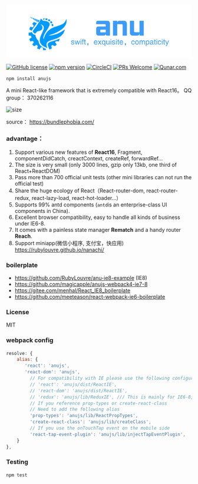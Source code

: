 
![anujs](https://github.com/RubyLouvre/anu/blob/master/lib/logo.png?raw=true)

[![GitHub license](https://img.shields.io/badge/license-MIT-blue.svg)](https://github.com/Rubylouvre/anu/blob/master/LICENSE) 
[![npm version](https://img.shields.io/npm/v/anujs.svg?style=flat)](https://www.npmjs.com/package/anujs)
[![CircleCI](https://circleci.com/gh/RubyLouvre/anu/tree/master.svg?style=svg)](https://circleci.com/gh/RubyLouvre/anu/tree/master)
[![PRs Welcome](https://img.shields.io/badge/PRs-welcome-brightgreen.svg)](https://github.com/RubyLouvre/anu/pulls)
[![Qunar.com](https://user-images.githubusercontent.com/190846/48761333-5b66df80-ece3-11e8-80e4-5df19b912dd5.png)](https://github.com/RubyLouvre/anu/pulls)



```bash
npm install anujs
```

A mini React-like framework that is extremely compatible with  React16。
QQ group：  370262116

![size](https://wx1.sinaimg.cn/mw690/7109e87fly1frfqw50lduj21kw0rzk0h.jpg)

source： https://bundlephobia.com/

### advantage：

1. Support various new features of **React16**, Fragment, componentDidCatch, creactContext, createRef, forwardRef...
2. The size is very small (only 3000 lines, gzip only 13kb, one third of React+ReactDOM)
3. Pass more than 700 official unit tests  (other mini libraries can not run the official test)
4. Share the huge ecology of React（React-router-dom, react-router-redux, react-lazy-load, react-hot-loader...）
5. Supports 99% antd components (`antd`is an enterprise-class UI components in China).
6. Excellent browser compatibility, easy to handle all kinds of business under IE6-8.
7. It comes with a painless state manager **Rematch** and a handy router **Reach**.
8. Support miniapp(微信小程序, 支付宝，快应用) https://rubylouvre.github.io/nanachi/



### boilerplate 


* https://github.com/RubyLouvre/anu-ie8-example (IE8)
* https://github.com/magicapple/anujs-webpack4-ie7-8
* https://gitee.com/menhal/React_IE8_boilerplate
* https://github.com/meeteason/react-webpack-ie6-boilerplate

### License

MIT

### webpack config

```js
resolve: {
    alias: {
       'react': 'anujs',
       'react-dom': 'anujs',
         // For compatibility with IE please use the following configuration
         // 'react': 'anujs/dist/ReactIE',
         // 'react-dom': 'anujs/dist/ReactIE',
         // 'redux': 'anujs/lib/ReduxIE', /// This is mainly for IE6-8, because of the poor performance of the isPlainObject method in the official source code.
         // If you reference prop-types or create-react-class
         // Need to add the following alias
         'prop-types': 'anujs/lib/ReactPropTypes',
         'create-react-class': 'anujs/lib/createClass',
         // If you use the onTouchTap event on the mobile side
         'react-tap-event-plugin': 'anujs/lib/injectTapEventPlugin',
    }
},
```


### Testing

```
npm test
```

